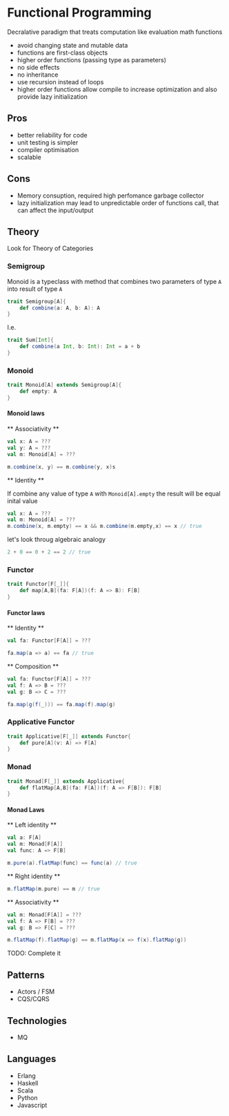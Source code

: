 # Functional Programming

Decralative paradigm that treats computation like evaluation math functions

* avoid changing state and mutable data
* functions are first-class objects
* higher order functions (passing type as parameters)
* no side effects
* no inheritance
* use recursion instead of loops
* higher order functions allow compile to increase optimization and also provide lazy initialization

## Pros

* better reliability for code
* unit testing is simpler
* compiler optimisation
* scalable

## Cons

* Memory consuption, required high perfomance garbage collector
* lazy initialization may lead to unpredictable order of functions call, that can affect the input/output

## Theory

Look for Theory of Categories

### Semigroup

Monoid is a typeclass with method that combines two parameters of type `A` into result of type `A`

```scala
trait Semigroup[A]{
    def combine(a: A, b: A): A
}
```

I.e.

```scala
trait Sum[Int]{
    def combine(a Int, b: Int): Int = a + b
}
```

### Monoid 

```scala
trait Monoid[A] extends Semigroup[A]{
    def empty: A
}
```

#### Monoid laws

** Associativity **

```scala
val x: A = ???
val y: A = ???
val m: Monoid[A] = ???

m.combine(x, y) == m.combine(y, x)s
```

** Identity **

If combine any value of type `A` with `Monoid[A].empty` the result will be equal inital value 

```scala
val x: A = ???
val m: Monoid[A] = ???
m.combine(x, m.empty) == x && m.combine(m.empty,x) == x // true
```

let's look throug algebraic analogy

```scala
2 + 0 == 0 + 2 == 2 // true
```

### Functor

```scala
trait Functor[F[_]]{
    def map[A,B](fa: F[A])(f: A => B): F[B]
}
```

#### Functor laws

** Identity **

```scala
val fa: Functor[F[A]] = ???

fa.map(a => a) == fa // true
```

** Composition **

```scala
val fa: Functor[F[A]] = ???
val f: A => B = ???
val g: B => C = ???

fa.map(g(f(_))) == fa.map(f).map(g)
```

### Applicative Functor

```scala
trait Applicative[F[_]] extends Functor{
    def pure[A](v: A) => F[A]
}
```

### Monad

```scala
trait Monad[F[_]] extends Applicative{
    def flatMap[A,B](fa: F[A])(f: A => F[B]): F[B]
}
```

#### Monad Laws

** Left identity **

```scala
val a: F[A]
val m: Monad[F[A]]
val func: A => F[B]

m.pure(a).flatMap(func) == func(a) // true
```

** Right identity **

```scala
m.flatMap(m.pure) == m // true
```

** Associativity **

```scala
val m: Monad[F[A]] = ???
val f: A => F[B] = ???
val g: B => F[C] = ???

m.flatMap(f).flatMap(g) == m.flatMap(x => f(x).flatMap(g))
```

TODO: Complete it

## Patterns

* Actors / FSM
* CQS/CQRS

## Technologies

* MQ

## Languages

* Erlang
* Haskell
* Scala
* Python
* Javascript

